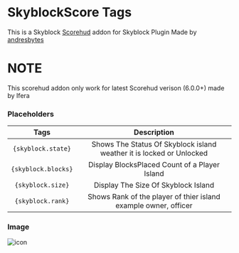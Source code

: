 # SkyblockScore Tags
This is a Skyblock [Scorehud](https://poggit.pmmp.io/p/ScoreHud) addon for Skyblock Plugin Made by [andresbytes](https://poggit.pmmp.io/p/SkyBlock)
# NOTE
This scorehud addon only work for latest Scorehud verison (6.0.0+) made by Ifera
### Placeholders
| Tags | Description |
|:--:|:--:|
|`{skyblock.state}`|Shows The Status Of Skyblock island weather it is locked or Unlocked|
|`{skyblock.blocks}`|Display BlocksPlaced Count of a Player Island|
|`{skyblock.size}`|Display The Size Of Skyblock Island|
|`{skyblock.rank}`|Shows Rank of the player of thier island example owner, officer|
### Image 
![icon](https://media.discordapp.net/attachments/756739966779916331/865500716704595988/IMG_20210716_131909.jpg)


